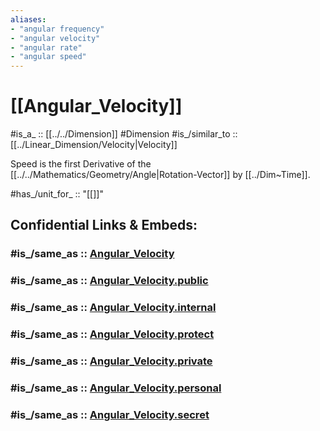 ```yaml
---
aliases:
- "angular frequency"
- "angular velocity"
- "angular rate"
- "angular speed"
---
```


# [[Angular_Velocity]] 

#is_a_ :: [[../../Dimension]] 
#Dimension 
#is_/similar_to :: [[../Linear_Dimension/Velocity|Velocity]] 

Speed is the first Derivative of the [[../../Mathematics/Geometry/Angle|Rotation-Vector]] by [[../Dim~Time]]. 

#has_/unit_for_ :: "[[]]" 


## Confidential Links & Embeds: 

### #is_/same_as :: [Angular_Velocity](/_Standards/Dimension/Angular_Dimension/Angular_Velocity.md) 

### #is_/same_as :: [Angular_Velocity.public](/_public/Dimension/Angular_Dimension/Angular_Velocity.public.md) 

### #is_/same_as :: [Angular_Velocity.internal](/_internal/Dimension/Angular_Dimension/Angular_Velocity.internal.md) 

### #is_/same_as :: [Angular_Velocity.protect](/_protect/Dimension/Angular_Dimension/Angular_Velocity.protect.md) 

### #is_/same_as :: [Angular_Velocity.private](/_private/Dimension/Angular_Dimension/Angular_Velocity.private.md) 

### #is_/same_as :: [Angular_Velocity.personal](/_personal/Dimension/Angular_Dimension/Angular_Velocity.personal.md) 

### #is_/same_as :: [Angular_Velocity.secret](/_secret/Dimension/Angular_Dimension/Angular_Velocity.secret.md)

